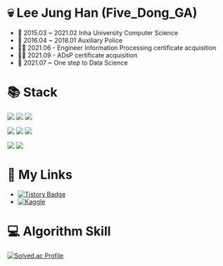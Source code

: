 # :skull: Lee Jung Han (Five_Dong_GA)
- :school:  2015.03 ~ 2021.02 Inha University Computer Science
- 💂  2016.04 ~ 2018.01 Auxiliary Police
- 👨‍🏫 2021.06 - Engineer Information Processing certificate acquisition
- 👨‍🏫 2021.09 - ADsP certificate acquisition
- :feet:  2021.07 ~ One step to Data Science


# :books: Stack
<img src="https://img.shields.io/badge/Python-3776AB?style=flat-square&logo=Python&logoColor=white"/> <img src="https://img.shields.io/badge/C++-00599C?style=flat-square&logo=c%2B%2B&logoColor=white"/> <img src="https://img.shields.io/badge/Java-007396?style=flat-square&logo=Java&logoColor=white"/> 

<img src="https://img.shields.io/badge/TensorFlow-FF6F00?style=flat-square&logo=TensorFlow&logoColor=white"/> <img src="https://img.shields.io/badge/scikit-learn-F7931E?style=flat-square&logo=scikit-learn&logoColor=white"/> <img src="https://img.shields.io/badge/pandas-150458?style=flat-square&logo=pandas&logoColor=white"/>

<img src="https://img.shields.io/badge/Android-3DDC84?style=flat-square&logo=Android&logoColor=white"/> <img src="https://img.shields.io/badge/FireBase-FFCA28?style=flat-square&logo=FireBase&logoColor=white"/> 


# :link: My Links
- [![Tistory Badge](https://img.shields.io/badge/Tech%20Blog-555263?style=flat&logoColor=white)](https://gljhan.tistory.com/)
- [![Kaggle](https://kaggle.com/static/images/open-in-kaggle.svg)](https://www.kaggle.com/fivedongga)


# :computer: Algorithm Skill
[![Solved.ac Profile](http://mazassumnida.wtf/api/v2/generate_badge?boj=gljhan)](https://solved.ac/gljhan/)
